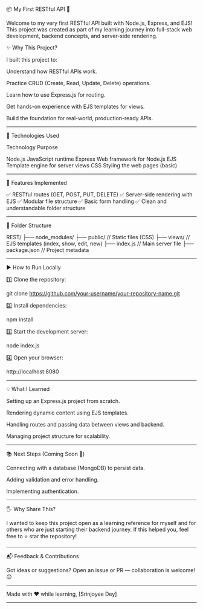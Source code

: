 📦 My First RESTful API 🚀

Welcome to my very first RESTful API built with Node.js, Express, and EJS!
This project was created as part of my learning journey into full-stack web development, backend concepts, and server-side rendering.

✨ Why This Project?

I built this project to:

Understand how RESTful APIs work.

Practice CRUD (Create, Read, Update, Delete) operations.

Learn how to use Express.js for routing.

Get hands-on experience with EJS templates for views.

Build the foundation for real-world, production-ready APIs.



---

🔧 Technologies Used

Technology	Purpose

Node.js	JavaScript runtime
Express	Web framework for Node.js
EJS	Template engine for server views
CSS	Styling the web pages (basic)



---

📁 Features Implemented

✅ RESTful routes (GET, POST, PUT, DELETE)
✅ Server-side rendering with EJS
✅ Modular file structure
✅ Basic form handling
✅ Clean and understandable folder structure


---

📂 Folder Structure

REST/
├── node_modules/
├── public/       // Static files (CSS)
├── views/        // EJS templates (index, show, edit, new)
├── index.js      // Main server file
├── package.json  // Project metadata


---

▶ How to Run Locally

1️⃣ Clone the repository:

git clone https://github.com/your-username/your-repository-name.git

2️⃣ Install dependencies:

npm install

3️⃣ Start the development server:

node index.js

4️⃣ Open your browser:

http://localhost:8080


---

💡 What I Learned

Setting up an Express.js project from scratch.

Rendering dynamic content using EJS templates.

Handling routes and passing data between views and backend.

Managing project structure for scalability.



---

📚 Next Steps (Coming Soon 🚧)

Connecting with a database (MongoDB) to persist data.

Adding validation and error handling.

Implementing authentication.



---

🖐 Why Share This?

I wanted to keep this project open as a learning reference for myself and for others who are just starting their backend journey.
If this helped you, feel free to ⭐ star the repository!


---

📬 Feedback & Contributions

Got ideas or suggestions? Open an issue or PR — collaboration is welcome! 😊


---

Made with ❤ while learning,
[Srinjoyee Dey]


---
